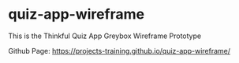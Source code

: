 # quiz-app-wireframe
This is the Thinkful Quiz App Greybox Wireframe Prototype

Github Page: https://projects-training.github.io/quiz-app-wireframe/
